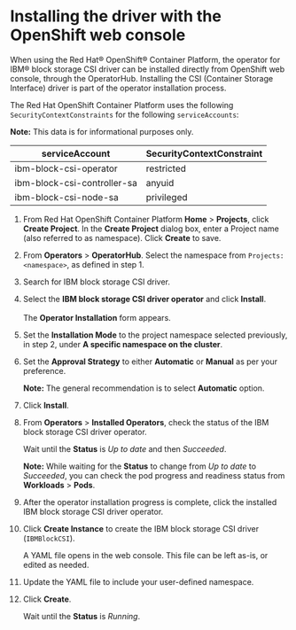# Installing the driver with the OpenShift web console

When using the Red Hat® OpenShift® Container Platform, the operator for IBM® block storage CSI driver can be installed directly from OpenShift web console, through the OperatorHub. Installing the CSI (Container Storage Interface) driver is part of the operator installation process.

The Red Hat OpenShift Container Platform uses the following `SecurityContextConstraints` for the following `serviceAccounts`:

**Note:** This data is for informational purposes only.

|serviceAccount|SecurityContextConstraint|
|--------------|-------------------------|
|ibm-block-csi-operator|restricted|
|ibm-block-csi-controller-sa|anyuid|
|ibm-block-csi-node-sa|privileged|

1. From Red Hat OpenShift Container Platform **Home** > **Projects**, click **Create Project**. In the **Create Project** dialog box, enter a Project name (also referred to as namespace). Click **Create** to save.

2. From **Operators** > **OperatorHub**. Select the namespace from `Projects:<namespace>`, as defined in step 1.

3. Search for IBM block storage CSI driver.

4. Select the **IBM block storage CSI driver operator** and click **Install**. <br /><br />The **Operator Installation** form appears.

5. Set the **Installation Mode** to the project namespace selected previously, in step 2, under **A specific namespace on the cluster**.

6. Set the **Approval Strategy** to either **Automatic** or **Manual** as per your preference.

    **Note:** The general recommendation is to select **Automatic** option.

7. Click **Install**.

8. From **Operators** > **Installed Operators**, check the status of the IBM block storage CSI driver operator.

    Wait until the **Status** is _Up to date_ and then _Succeeded_.

    **Note:** While waiting for the **Status** to change from _Up to date_ to _Succeeded_, you can check the pod progress and readiness status from **Workloads** > **Pods**.

9. After the operator installation progress is complete, click the installed IBM block storage CSI driver operator.

10. Click **Create Instance** to create the IBM block storage CSI driver (`IBMBlockCSI`).

    A YAML file opens in the web console. This file can be left as-is, or edited as needed.

11. Update the YAML file to include your user-defined namespace.

12. Click **Create**.

    Wait until the **Status** is _Running_.